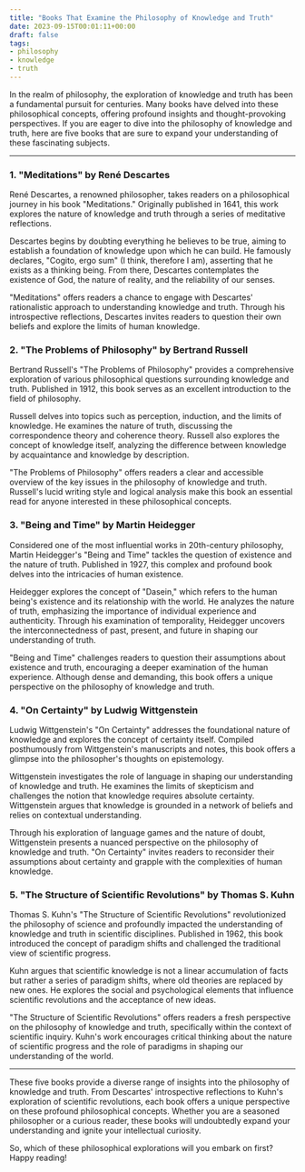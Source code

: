 ```yaml
---
title: "Books That Examine the Philosophy of Knowledge and Truth"
date: 2023-09-15T00:01:11+00:00
draft: false
tags:
- philosophy
- knowledge
- truth
---
```


In the realm of philosophy, the exploration of knowledge and truth has been a fundamental pursuit for centuries. Many books have delved into these philosophical concepts, offering profound insights and thought-provoking perspectives. If you are eager to dive into the philosophy of knowledge and truth, here are five books that are sure to expand your understanding of these fascinating subjects.

---

### 1. "Meditations" by René Descartes

René Descartes, a renowned philosopher, takes readers on a philosophical journey in his book "Meditations." Originally published in 1641, this work explores the nature of knowledge and truth through a series of meditative reflections.

Descartes begins by doubting everything he believes to be true, aiming to establish a foundation of knowledge upon which he can build. He famously declares, "Cogito, ergo sum" (I think, therefore I am), asserting that he exists as a thinking being. From there, Descartes contemplates the existence of God, the nature of reality, and the reliability of our senses.

"Meditations" offers readers a chance to engage with Descartes' rationalistic approach to understanding knowledge and truth. Through his introspective reflections, Descartes invites readers to question their own beliefs and explore the limits of human knowledge.

### 2. "The Problems of Philosophy" by Bertrand Russell

Bertrand Russell's "The Problems of Philosophy" provides a comprehensive exploration of various philosophical questions surrounding knowledge and truth. Published in 1912, this book serves as an excellent introduction to the field of philosophy.

Russell delves into topics such as perception, induction, and the limits of knowledge. He examines the nature of truth, discussing the correspondence theory and coherence theory. Russell also explores the concept of knowledge itself, analyzing the difference between knowledge by acquaintance and knowledge by description.

"The Problems of Philosophy" offers readers a clear and accessible overview of the key issues in the philosophy of knowledge and truth. Russell's lucid writing style and logical analysis make this book an essential read for anyone interested in these philosophical concepts.

### 3. "Being and Time" by Martin Heidegger

Considered one of the most influential works in 20th-century philosophy, Martin Heidegger's "Being and Time" tackles the question of existence and the nature of truth. Published in 1927, this complex and profound book delves into the intricacies of human existence.

Heidegger explores the concept of "Dasein," which refers to the human being's existence and its relationship with the world. He analyzes the nature of truth, emphasizing the importance of individual experience and authenticity. Through his examination of temporality, Heidegger uncovers the interconnectedness of past, present, and future in shaping our understanding of truth.

"Being and Time" challenges readers to question their assumptions about existence and truth, encouraging a deeper examination of the human experience. Although dense and demanding, this book offers a unique perspective on the philosophy of knowledge and truth.

### 4. "On Certainty" by Ludwig Wittgenstein

Ludwig Wittgenstein's "On Certainty" addresses the foundational nature of knowledge and explores the concept of certainty itself. Compiled posthumously from Wittgenstein's manuscripts and notes, this book offers a glimpse into the philosopher's thoughts on epistemology.

Wittgenstein investigates the role of language in shaping our understanding of knowledge and truth. He examines the limits of skepticism and challenges the notion that knowledge requires absolute certainty. Wittgenstein argues that knowledge is grounded in a network of beliefs and relies on contextual understanding.

Through his exploration of language games and the nature of doubt, Wittgenstein presents a nuanced perspective on the philosophy of knowledge and truth. "On Certainty" invites readers to reconsider their assumptions about certainty and grapple with the complexities of human knowledge.

### 5. "The Structure of Scientific Revolutions" by Thomas S. Kuhn

Thomas S. Kuhn's "The Structure of Scientific Revolutions" revolutionized the philosophy of science and profoundly impacted the understanding of knowledge and truth in scientific disciplines. Published in 1962, this book introduced the concept of paradigm shifts and challenged the traditional view of scientific progress.

Kuhn argues that scientific knowledge is not a linear accumulation of facts but rather a series of paradigm shifts, where old theories are replaced by new ones. He explores the social and psychological elements that influence scientific revolutions and the acceptance of new ideas.

"The Structure of Scientific Revolutions" offers readers a fresh perspective on the philosophy of knowledge and truth, specifically within the context of scientific inquiry. Kuhn's work encourages critical thinking about the nature of scientific progress and the role of paradigms in shaping our understanding of the world.

---

These five books provide a diverse range of insights into the philosophy of knowledge and truth. From Descartes' introspective reflections to Kuhn's exploration of scientific revolutions, each book offers a unique perspective on these profound philosophical concepts. Whether you are a seasoned philosopher or a curious reader, these books will undoubtedly expand your understanding and ignite your intellectual curiosity.

So, which of these philosophical explorations will you embark on first? Happy reading!